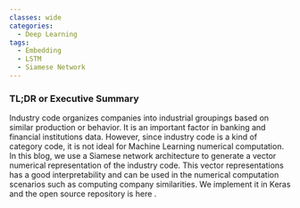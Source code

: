 ```yaml
---
classes: wide
categories:
  - Deep Learning
tags:
  - Embedding
  - LSTM
  - Siamese Network
---
```


### TL;DR or Executive Summary
Industry code organizes companies into industrial groupings based on similar production or behavior. It is an important factor in banking and financial institutions data.
However, since industry code is a kind of category code, it is not ideal for Machine Learning numerical computation. In this blog, we use a Siamese network architecture to generate a vector numerical representation of the industry code.
This vector representations has a good interpretability and can be used in the numerical computation scenarios such as computing company similarities. We implement it in Keras and the open source repository is here .